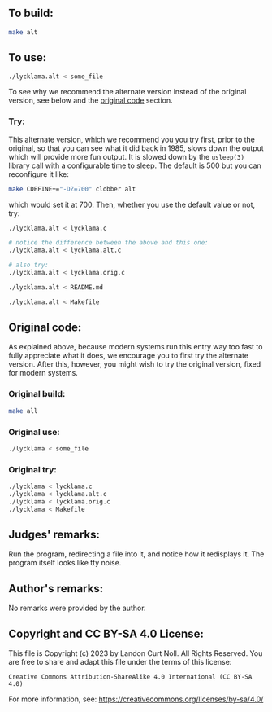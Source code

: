 ## To build:

```sh
make alt
```


## To use:

```sh
./lycklama.alt < some_file
```

To see why we recommend the alternate version instead of the original version,
see below and the [original code](#original-code) section.


### Try:

This alternate version, which we recommend you you try first, prior to the
original, so that you can see what it did back in 1985, slows down the output
which will provide more fun output. It is slowed down by the `usleep(3)` library
call with a configurable time to sleep. The default is 500 but you can
reconfigure it like:


```sh
make CDEFINE+="-DZ=700" clobber alt
```

which would set it at 700. Then, whether you use the default value or not, try:

```sh
./lycklama.alt < lycklama.c

# notice the difference between the above and this one:
./lycklama.alt < lycklama.alt.c

# also try:
./lycklama.alt < lycklama.orig.c

./lycklama.alt < README.md

./lycklama.alt < Makefile

```


## Original code:

As explained above, because modern systems run this entry way too fast to fully
appreciate what it does, we encourage you to first try the alternate version.
After this, however, you might wish to try the original version, fixed for
modern systems.


### Original build:

```sh
make all
```


### Original use:

```sh
./lycklama < some_file
```


### Original try:

```sh
./lycklama < lycklama.c
./lycklama < lycklama.alt.c
./lycklama < lycklama.orig.c
./lycklama < Makefile
```


## Judges' remarks:

Run the program, redirecting a file into it, and notice how it redisplays it.
The program itself looks like tty noise.


## Author's remarks:

No remarks were provided by the author.


## Copyright and CC BY-SA 4.0 License:

This file is Copyright (c) 2023 by Landon Curt Noll.  All Rights Reserved.
You are free to share and adapt this file under the terms of this license:

    Creative Commons Attribution-ShareAlike 4.0 International (CC BY-SA 4.0)

For more information, see: https://creativecommons.org/licenses/by-sa/4.0/
